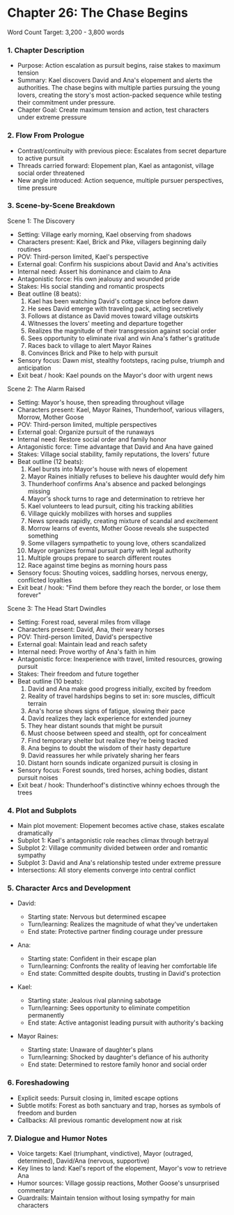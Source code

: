 # Chapter 26: The Chase Begins

Word Count Target: 3,200 - 3,800 words

### 1. Chapter Description
- Purpose: Action escalation as pursuit begins, raise stakes to maximum tension
- Summary: Kael discovers David and Ana's elopement and alerts the authorities. The chase begins with multiple parties pursuing the young lovers, creating the story's most action-packed sequence while testing their commitment under pressure.
- Chapter Goal: Create maximum tension and action, test characters under extreme pressure

### 2. Flow From Prologue
- Contrast/continuity with previous piece: Escalates from secret departure to active pursuit
- Threads carried forward: Elopement plan, Kael as antagonist, village social order threatened
- New angle introduced: Action sequence, multiple pursuer perspectives, time pressure

### 3. Scene-by-Scene Breakdown

Scene 1: The Discovery
- Setting: Village early morning, Kael observing from shadows
- Characters present: Kael, Brick and Pike, villagers beginning daily routines
- POV: Third-person limited, Kael's perspective
- External goal: Confirm his suspicions about David and Ana's activities
- Internal need: Assert his dominance and claim to Ana
- Antagonistic force: His own jealousy and wounded pride
- Stakes: His social standing and romantic prospects
- Beat outline (8 beats):
  1) Kael has been watching David's cottage since before dawn
  2) He sees David emerge with traveling pack, acting secretively
  3) Follows at distance as David moves toward village outskirts
  4) Witnesses the lovers' meeting and departure together
  5) Realizes the magnitude of their transgression against social order
  6) Sees opportunity to eliminate rival and win Ana's father's gratitude
  7) Races back to village to alert Mayor Raines
  8) Convinces Brick and Pike to help with pursuit
- Sensory focus: Dawn mist, stealthy footsteps, racing pulse, triumph and anticipation
- Exit beat / hook: Kael pounds on the Mayor's door with urgent news

Scene 2: The Alarm Raised
- Setting: Mayor's house, then spreading throughout village
- Characters present: Kael, Mayor Raines, Thunderhoof, various villagers, Morrow, Mother Goose
- POV: Third-person limited, multiple perspectives
- External goal: Organize pursuit of the runaways
- Internal need: Restore social order and family honor
- Antagonistic force: Time advantage that David and Ana have gained
- Stakes: Village social stability, family reputations, the lovers' future
- Beat outline (12 beats):
  1) Kael bursts into Mayor's house with news of elopement
  2) Mayor Raines initially refuses to believe his daughter would defy him
  3) Thunderhoof confirms Ana's absence and packed belongings missing
  4) Mayor's shock turns to rage and determination to retrieve her
  5) Kael volunteers to lead pursuit, citing his tracking abilities
  6) Village quickly mobilizes with horses and supplies
  7) News spreads rapidly, creating mixture of scandal and excitement
  8) Morrow learns of events, Mother Goose reveals she suspected something
  9) Some villagers sympathetic to young love, others scandalized
  10) Mayor organizes formal pursuit party with legal authority
  11) Multiple groups prepare to search different routes
  12) Race against time begins as morning hours pass
- Sensory focus: Shouting voices, saddling horses, nervous energy, conflicted loyalties
- Exit beat / hook: "Find them before they reach the border, or lose them forever"

Scene 3: The Head Start Dwindles
- Setting: Forest road, several miles from village
- Characters present: David, Ana, their weary horses
- POV: Third-person limited, David's perspective
- External goal: Maintain lead and reach safety
- Internal need: Prove worthy of Ana's faith in him
- Antagonistic force: Inexperience with travel, limited resources, growing pursuit
- Stakes: Their freedom and future together
- Beat outline (10 beats):
  1) David and Ana make good progress initially, excited by freedom
  2) Reality of travel hardships begins to set in: sore muscles, difficult terrain
  3) Ana's horse shows signs of fatigue, slowing their pace
  4) David realizes they lack experience for extended journey
  5) They hear distant sounds that might be pursuit
  6) Must choose between speed and stealth, opt for concealment
  7) Find temporary shelter but realize they're being tracked
  8) Ana begins to doubt the wisdom of their hasty departure
  9) David reassures her while privately sharing her fears
  10) Distant horn sounds indicate organized pursuit is closing in
- Sensory focus: Forest sounds, tired horses, aching bodies, distant pursuit noises
- Exit beat / hook: Thunderhoof's distinctive whinny echoes through the trees

### 4. Plot and Subplots
- Main plot movement: Elopement becomes active chase, stakes escalate dramatically
- Subplot 1: Kael's antagonistic role reaches climax through betrayal
- Subplot 2: Village community divided between order and romantic sympathy
- Subplot 3: David and Ana's relationship tested under extreme pressure
- Intersections: All story elements converge into central conflict

### 5. Character Arcs and Development
- David:
  - Starting state: Nervous but determined escapee
  - Turn/learning: Realizes the magnitude of what they've undertaken
  - End state: Protective partner finding courage under pressure

- Ana:
  - Starting state: Confident in their escape plan
  - Turn/learning: Confronts the reality of leaving her comfortable life
  - End state: Committed despite doubts, trusting in David's protection

- Kael:
  - Starting state: Jealous rival planning sabotage
  - Turn/learning: Sees opportunity to eliminate competition permanently
  - End state: Active antagonist leading pursuit with authority's backing

- Mayor Raines:
  - Starting state: Unaware of daughter's plans
  - Turn/learning: Shocked by daughter's defiance of his authority
  - End state: Determined to restore family honor and social order

### 6. Foreshadowing
- Explicit seeds: Pursuit closing in, limited escape options
- Subtle motifs: Forest as both sanctuary and trap, horses as symbols of freedom and burden
- Callbacks: All previous romantic development now at risk

### 7. Dialogue and Humor Notes
- Voice targets: Kael (triumphant, vindictive), Mayor (outraged, determined), David/Ana (nervous, supportive)
- Key lines to land: Kael's report of the elopement, Mayor's vow to retrieve Ana
- Humor sources: Village gossip reactions, Mother Goose's unsurprised commentary
- Guardrails: Maintain tension without losing sympathy for main characters